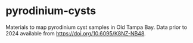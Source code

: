 # pyrodinium-cysts

Materials to map pyrodinium cyst samples in Old Tampa Bay.  Data prior to 2024 available from <https://doi.org/10.6095/K8NZ-NB48>.
